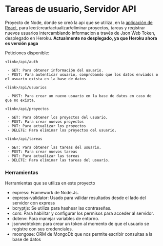 # Tareas de usuario, Servidor API

Proyecto de Node, donde se creó la api que se utiliza, en la [aplicación de React](https://github.com/Leonardo-G/react-administrador-proyectos), para leer/crear/actualizar/eliminar proyectos, tareas y registrar nuevos usuarios intercambiando informacion a través de Json Web Token, desplegado en Heroku. **Actualmente no desplegado, ya que Heroku ahora es versión paga**

Peticiones disponible:

```
<link>/api/auth

 - GET: Para obtener información del usuario.
 - POST: Para autenticar usuario, comprobando que los datos enviados o el usuario exista en la base de datos
```

```
<link>/api/usuarios

 - POST: Para crear un nuevo usuario en la base de datos en caso de que no exista. 
```


```
<link>/api/proyectos

 - GET: Para obtener los proyectos del usuario.
 - POST: Para crear nuevos proyectos
 - PUT: Para actualizar los proyectos
 - DELETE: Para eliminar los proyectos del usuario.  
```


```
<link>/api/tareas

 - GET: Para obtener las tareas del usuario.
 - POST: Para crear nuevos tareas
 - PUT: Para actualizar las tareas
 - DELETE: Para eliminar las tareas del usuario.  
```

### Herramientas

Herramientas que se utiliza en este proyecto
 - express: Framework de Node.Js.
 - express-validator: Usado para válidar resultados desde el lado del servidor con express
 - bcryptjs: Se utiliza para hashear las contraseñas.
 - cors: Para habilitar y configurar los permisos para acceder al servidor.
 - dotenv: Para manejar variables de entorno.
 - jsonwebtoken: para crear un token al momento de que el usuario se registre con sus credenciales.
 - moongose: ORM de MongoDb que nos permite escribir consultas a la base de datos

